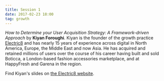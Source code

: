 ```yaml
---
title: Session 1
date: 2017-02-23 18:00
tag: growth
---
```

*How to Determine your User Acquisition Strategy: A Framework-driven Approach* by **Kiyan Foroughi**. Kiyan is the founder of the growth practice [Electric8](http://www.e8growth.com) and has nearly 15 years of experience across digital in North America, Europe, the Middle East and now Asia. He has acquired and retained millions of users over the course of his career having built and sold Boticca, a London-based fashion accessories marketplace, and at HappyFresh and Garena in the region.

Find Kiyan's slides on [the Electric8 website](http://www.e8growth.com/seedplus).